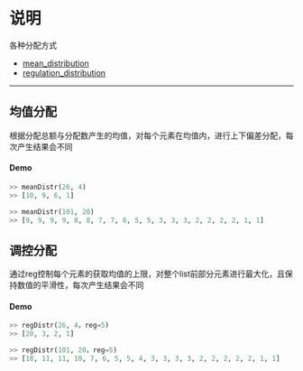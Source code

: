 # 说明
各种分配方式

- [mean_distribution](#均值分配)
- [regulation_distribution](#调控分配)


---
## 均值分配
根据分配总额与分配数产生的均值，对每个元素在均值内，进行上下偏差分配，每次产生结果会不同

#### Demo
```python
>> meanDistr(26, 4)
>> [10, 9, 6, 1]

>> meanDistr(101, 20)
>> [9, 9, 9, 9, 8, 8, 7, 7, 6, 5, 5, 3, 3, 3, 2, 2, 2, 2, 1, 1]

```

## 调控分配
通过reg控制每个元素的获取均值的上限，对整个list前部分元素进行最大化，且保持数值的平滑性，每次产生结果会不同

#### Demo
```python
>> regDistr(26, 4，reg=5)
>> [20, 3, 2, 1]

>> regDistr(101, 20，reg=5)
>> [18, 11, 11, 10, 7, 6, 5, 5, 4, 3, 3, 3, 3, 2, 2, 2, 2, 2, 1, 1]

```
